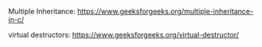 
Multiple Inheritance:
https://www.geeksforgeeks.org/multiple-inheritance-in-c/

virtual destructors:
https://www.geeksforgeeks.org/virtual-destructor/
